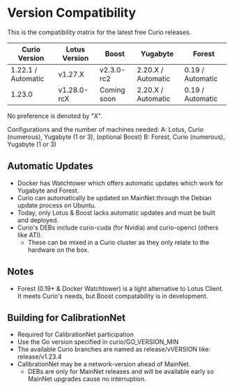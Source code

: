 
# Version Compatibility

This is the compatibility matrix for the latest free Curio releases.

| Curio Version       | Lotus Version | Boost       | Yugabyte           | Forest           |
| ------------------- | ------------- | ----------- | ------------------ | ---------------- |
| 1.22.1 / Automatic  | v1.27.X       | v2.3.0-rc2 | 2.20.X / Automatic | 0.19 / Automatic |
| 1.23.0              | v1.28.0-rcX   | Coming soon | 2.20.X / Automatic | 0.19 / Automatic |

No preference is denoted by "X".

Configurations and the number of machines needed:
 A: Lotus, Curio (numerous), Yugabyte (1 or 3), (optional Boost)
 B: Forest, Curio (numerous), Yugabyte (1 or 3)

## Automatic Updates

- Docker has Watchtower which offers automatic updates which work for Yugabyte and Forest.
- Curio can automatically be updated on MainNet through the Debian update process on Ubuntu.
- Today, only Lotus & Boost lacks automatic updates and must be built and deployed.
- Curio's DEBs include curio-cuda (for Nvidia) and curio-opencl (others like ATI).
  - These can be mixed in a Curio cluster as they only relate to the hardware on the box.
  
## Notes

- Forest (0.19+ & Docker Watchtower) is a light alternative to Lotus Client. It meets Curio's needs, but Boost compatability is in development.

## Building for CalibrationNet

- Required for CalibrationNet participation
- Use the Go version specified in curio/GO_VERSION_MIN
- The available Curio branches are named as release/vVERSION like: release/v1.23.4
- CalibrationNet may be a network-version ahead of MainNet.
  - DEBs are only for MainNet releases and will be available early so MainNet upgrades cause no interruption.
